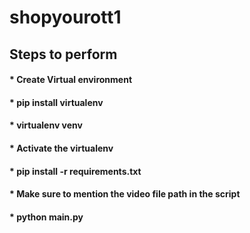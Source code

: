 # shopyourott1

## Steps to perform
#### * Create Virtual environment
#### * pip install virtualenv 
#### * virtualenv venv
#### * Activate the virtualenv
#### * pip install -r requirements.txt
#### * Make sure to mention the video file path in the script
#### * python main.py